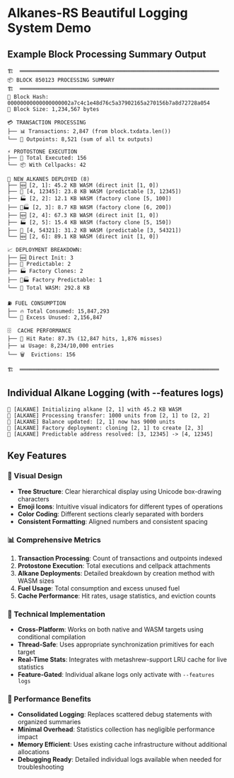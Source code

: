 # Alkanes-RS Beautiful Logging System Demo

## Example Block Processing Summary Output

```
🏗️  ═══════════════════════════════════════════════════════════════
📦 BLOCK 850123 PROCESSING SUMMARY
🏗️  ═══════════════════════════════════════════════════════════════
🔗 Block Hash: 00000000000000000002a7c4c1e48d76c5a37902165a270156b7a8d72728a054
📏 Block Size: 1,234,567 bytes

💳 TRANSACTION PROCESSING
├── 📊 Transactions: 2,847 (from block.txdata.len())
└── 🎯 Outpoints: 8,521 (sum of all tx outputs)

⚡ PROTOSTONE EXECUTION
├── 🚀 Total Executed: 156
└── 📦 With Cellpacks: 42

🧪 NEW ALKANES DEPLOYED (8)
├── 🆕 [2, 1]: 45.2 KB WASM (direct init [1, 0])
├── 🎯 [4, 12345]: 23.8 KB WASM (predictable [3, 12345])
├── 🏭 [2, 2]: 12.1 KB WASM (factory clone [5, 100])
├── 🎯🏭 [2, 3]: 8.7 KB WASM (factory clone [6, 200])
├── 🆕 [2, 4]: 67.3 KB WASM (direct init [1, 0])
├── 🏭 [2, 5]: 15.4 KB WASM (factory clone [5, 150])
├── 🎯 [4, 54321]: 31.2 KB WASM (predictable [3, 54321])
└── 🆕 [2, 6]: 89.1 KB WASM (direct init [1, 0])

📈 DEPLOYMENT BREAKDOWN:
├── 🆕 Direct Init: 3
├── 🎯 Predictable: 2
├── 🏭 Factory Clones: 2
├── 🎯🏭 Factory Predictable: 1
└── 💾 Total WASM: 292.8 KB

⛽ FUEL CONSUMPTION
├── 🔥 Total Consumed: 15,847,293
└── 💨 Excess Unused: 2,156,847

🗄️  CACHE PERFORMANCE
├── 🎯 Hit Rate: 87.3% (12,847 hits, 1,876 misses)
├── 📊 Usage: 8,234/10,000 entries
└── 🗑️  Evictions: 156

🏗️  ═══════════════════════════════════════════════════════════════
```

## Individual Alkane Logging (with --features logs)

```
🧪 [ALKANE] Initializing alkane [2, 1] with 45.2 KB WASM
🧪 [ALKANE] Processing transfer: 1000 units from [2, 1] to [2, 2]
🧪 [ALKANE] Balance updated: [2, 1] now has 9000 units
🧪 [ALKANE] Factory deployment: cloning [2, 1] to create [2, 3]
🧪 [ALKANE] Predictable address resolved: [3, 12345] -> [4, 12345]
```

## Key Features

### 🎨 Visual Design
- **Tree Structure**: Clear hierarchical display using Unicode box-drawing characters
- **Emoji Icons**: Intuitive visual indicators for different types of operations
- **Color Coding**: Different sections clearly separated with borders
- **Consistent Formatting**: Aligned numbers and consistent spacing

### 📊 Comprehensive Metrics
1. **Transaction Processing**: Count of transactions and outpoints indexed
2. **Protostone Execution**: Total executions and cellpack attachments
3. **Alkane Deployments**: Detailed breakdown by creation method with WASM sizes
4. **Fuel Usage**: Total consumption and excess unused fuel
5. **Cache Performance**: Hit rates, usage statistics, and eviction counts

### 🔧 Technical Implementation
- **Cross-Platform**: Works on both native and WASM targets using conditional compilation
- **Thread-Safe**: Uses appropriate synchronization primitives for each target
- **Real-Time Stats**: Integrates with metashrew-support LRU cache for live statistics
- **Feature-Gated**: Individual alkane logs only activate with `--features logs`

### 🚀 Performance Benefits
- **Consolidated Logging**: Replaces scattered debug statements with organized summaries
- **Minimal Overhead**: Statistics collection has negligible performance impact
- **Memory Efficient**: Uses existing cache infrastructure without additional allocations
- **Debugging Ready**: Detailed individual logs available when needed for troubleshooting
